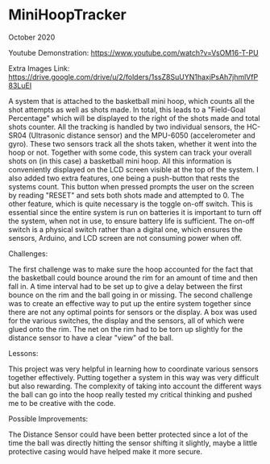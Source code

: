 # MiniHoopTracker

October 2020

Youtube Demonstration: https://www.youtube.com/watch?v=VsOM16-T-PU

Extra Images Link: https://drive.google.com/drive/u/2/folders/1ssZ8SuUYN1haxjPsAh7jhmlVfP83LuEI

A system that is attached to the basketball mini hoop, which counts all the shot attempts as well as shots made. In total, this leads to a "Field-Goal Percentage" which will be displayed to the right of the shots made and total shots counter. All the tracking is handled by two individual sensors, the HC-SR04 (Ultrasonic distance sensor) and the MPU-6050 (accelerometer and gyro). These two sensors track all the shots taken, whether it went into the hoop or not. Together with some code, this system can track your overall shots on (in this case) a basketball mini hoop. All this information is conveniently displayed on the LCD screen visible at the top of the system. I also added two extra features, one being a push-button that rests the systems count. This button when pressed prompts the user on the screen by reading "RESET" and sets both shots made and attempted to 0. The other feature, which is quite necessary is the toggle on-off switch. This is essential since the entire system is run on batteries it is important to turn off the system, when not in use, to ensure battery life is sufficient. The on-off switch is a physical switch rather than a digital one, which ensures the sensors, Arduino, and LCD screen are not consuming power when off.

Challenges:

The first challenge was to make sure the hoop accounted for the fact that the basketball could bounce around the rim for an amount of time and then fall in. A time interval had to be set up to give a delay between the first bounce on the rim and the ball going in or missing. The second challenge was to create an effective way to put up the entire system together since there are not any optimal points for sensors or the display. A box was used for the various switches, the display and the sensors, all of which were glued onto the rim. The net on the rim had to be torn up slightly for the distance sensor to have a clear "view" of the ball.

Lessons:

This project was very helpful in learning how to coordinate various sensors together effectively. Putting together a system in this way was very difficult but also rewarding. The complexity of taking into account the different ways the ball can go into the hoop really tested my critical thinking and pushed me to be creative with the code.

Possible Improvements:

The Distance Sensor could have been better protected since a lot of the time the ball was directly hitting the sensor shifting it slightly, maybe a little protective casing would have helped make it more secure.



